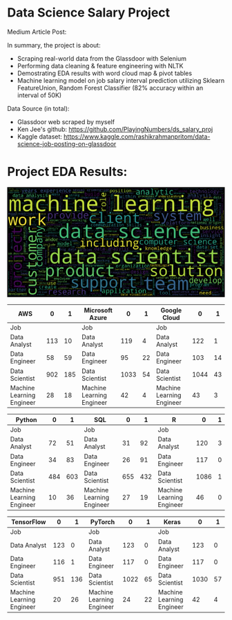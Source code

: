 # Data Science Salary Project

Medium Article Post: 

In summary, the project is about:
- Scraping real-world data from the Glassdoor with Selenium
- Performing data cleaning & feature engineering with NLTK
- Demostrating EDA results with word cloud map & pivot tables 
- Machine learning model on job salary interval prediction utilizing Sklearn FeatureUnion, Random Forest Classifier (82% accuracy within an interval of 50K) 

Data Source (in total):
- Glassdoor web scraped by myself
- Ken Jee's github: https://github.com/PlayingNumbers/ds_salary_proj
- Kaggle dataset: https://www.kaggle.com/rashikrahmanpritom/data-science-job-posting-on-glassdoor

# Project EDA Results: 

![ScreenShot](https://github.com/Kizuna-Cheng/DS_Salary_Project/blob/main/Word_cloud.png)

AWS | 0 | 1 |                                                    Microsoft Azure | 0 | 1 |                                 Google Cloud | 0 | 1 |
--- | --- | --- |                                                --- | --- | --- |                                         --- | --- | --- |
Job |   |   |                                                    Job |   |   |                                             Job |   |   | 
Data Analyst | 113 | 10 |                                        Data Analyst | 119 | 4 |                                  Data Analyst | 122 | 1 | 
Data Engineer | 58 | 59 |                                        Data Engineer | 95 | 22 |                                 Data Engineer | 103 | 14 | 
Data Scientist | 902 | 185 |                                     Data Scientist | 1033 | 54 |                              Data Scientist | 1044 | 43 | 
Machine Learning Engineer | 28 | 18 |                            Machine Learning Engineer | 42 | 4 |                      Machine Learning Engineer | 43 | 3 |



Python | 0 | 1 |                                                 SQL | 0 | 1 |                                             R | 0 | 1 |
--- | --- | --- |                                                --- | --- | --- |                                         --- | --- | --- |
Job |   |   |                                                    Job |   |   |                                             Job |   |   | 
Data Analyst | 72 | 51 |                                         Data Analyst | 31 | 92 |                                  Data Analyst | 120 | 3 | 
Data Engineer | 34 | 83 |                                        Data Engineer | 26 | 91 |                                 Data Engineer | 117 | 0 | 
Data Scientist | 484 | 603 |                                     Data Scientist | 655 | 432 |                              Data Scientist | 1086 | 1 | 
Machine Learning Engineer | 10 | 36 |                            Machine Learning Engineer | 27 | 19 |                     Machine Learning Engineer | 46 | 0 |



TensorFlow | 0 | 1 |                                             PyTorch | 0 | 1 |                                         Keras | 0 | 1 |
--- | --- | --- |                                                --- | --- | --- |                                         --- | --- | --- |
Job |   |   |                                                    Job |   |   |                                             Job |   |   | 
Data Analyst | 123 | 0 |                                         Data Analyst | 123 | 0 |                                  Data Analyst | 123 | 0 | 
Data Engineer | 116 | 1 |                                        Data Engineer | 117 | 0 |                                 Data Engineer | 117 | 0 | 
Data Scientist | 951 | 136 |                                     Data Scientist | 1022 | 65 |                              Data Scientist | 1030 | 57 | 
Machine Learning Engineer | 20 | 26 |                            Machine Learning Engineer | 24 | 22 |                     Machine Learning Engineer | 42 | 4 |



